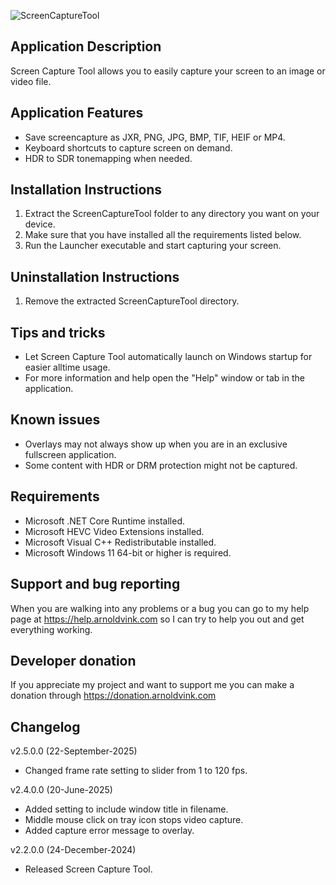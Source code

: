 ![ScreenCaptureTool](Screenshots/Screenshot1.png)

## Application Description
Screen Capture Tool allows you to easily capture your screen to an image or video file.

## Application Features
- Save screencapture as JXR, PNG, JPG, BMP, TIF, HEIF or MP4.
- Keyboard shortcuts to capture screen on demand.
- HDR to SDR tonemapping when needed.

## Installation Instructions
1) Extract the ScreenCaptureTool folder to any directory you want on your device.
2) Make sure that you have installed all the requirements listed below.
3) Run the Launcher executable and start capturing your screen.

## Uninstallation Instructions
1) Remove the extracted ScreenCaptureTool directory.

## Tips and tricks
- Let Screen Capture Tool automatically launch on Windows startup for easier alltime usage.
- For more information and help open the "Help" window or tab in the application.

## Known issues
- Overlays may not always show up when you are in an exclusive fullscreen application.
- Some content with HDR or DRM protection might not be captured.

## Requirements
- Microsoft .NET Core Runtime installed.
- Microsoft HEVC Video Extensions installed.
- Microsoft Visual C++ Redistributable installed.
- Microsoft Windows 11 64-bit or higher is required.

## Support and bug reporting
When you are walking into any problems or a bug you can go to my help page at https://help.arnoldvink.com so I can try to help you out and get everything working.

## Developer donation
If you appreciate my project and want to support me you can make a donation through https://donation.arnoldvink.com

## Changelog
v2.5.0.0 (22-September-2025)
- Changed frame rate setting to slider from 1 to 120 fps.

v2.4.0.0 (20-June-2025)
- Added setting to include window title in filename.
- Middle mouse click on tray icon stops video capture.
- Added capture error message to overlay.

v2.2.0.0 (24-December-2024)
- Released Screen Capture Tool.